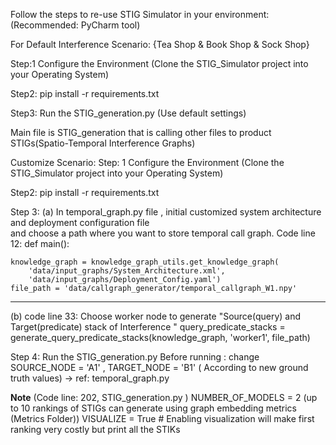 Follow the steps to re-use STIG Simulator in your environment: (Recommended: PyCharm tool)

For Default Interference Scenario: {Tea Shop & Book Shop & Sock Shop}

Step:1 Configure the Environment (Clone the STIG_Simulator project into your Operating System)

Step2: pip install -r requirements.txt

Step3: Run the STIG_generation.py (Use default settings)
       
Main file is STIG_generation that is calling other files to product STIGs(Spatio-Temporal Interference Graphs)

Customize Scenario: 
Step: 1 Configure the Environment (Clone the STIG_Simulator project into your Operating System)

Step2: pip install -r requirements.txt

Step 3: (a) In temporal_graph.py file , initial customized system architecture and deployment configuration file  
        and choose a path where you want to store temporal call graph. 
Code line 12: 
  def main():

    knowledge_graph = knowledge_graph_utils.get_knowledge_graph(
        'data/input_graphs/System_Architecture.xml',
        'data/input_graphs/Deployment_Config.yaml')
    file_path = 'data/callgraph_generator/temporal_callgraph_W1.npy'
------
(b) code line 33: Choose worker node to generate "Source(query) and Target(predicate) stack of Interference "
 query_predicate_stacks = generate_query_predicate_stacks(knowledge_graph, 'worker1', file_path)

Step 4: Run the STIG_generation.py 
  Before running :
change  SOURCE_NODE = 'A1' , TARGET_NODE = 'B1' ( According to new ground truth values) -> ref: temporal_graph.py

****Note**** (Code line: 202, STIG_generation.py )
NUMBER_OF_MODELS = 2 (up to 10 rankings of STIGs can generate using graph embedding metrics (Metrics Folder))
VISUALIZE = True  # Enabling visualization will make first ranking very costly but print all the STIKs

